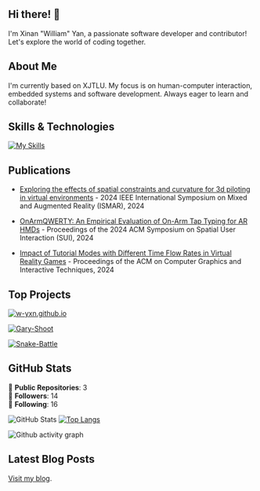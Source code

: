 ## Hi there! 👋

I'm Xinan "William" Yan, a passionate software developer and contributor! Let's explore the world of coding together.

## About Me

I'm currently based on XJTLU. My focus is on human-computer interaction, embedded systems and software development. Always eager to learn and collaborate!

## Skills & Technologies

[![My Skills](https://skillicons.dev/icons?i=cpp,c,cs,unity,py,ros,ubuntu&perline=8)](https://skillicons.dev)

## Publications

- [Exploring the effects of spatial constraints and curvature for 3d piloting in virtual environments](https://ieeexplore.ieee.org/abstract/document/10765436/) - 2024 IEEE International Symposium on Mixed and Augmented Reality (ISMAR), 2024

- [OnArmQWERTY: An Empirical Evaluation of On-Arm Tap Typing for AR HMDs](https://dl.acm.org/doi/abs/10.1145/3677386.3682084) - Proceedings of the 2024 ACM Symposium on Spatial User Interaction (SUI), 2024

- [Impact of Tutorial Modes with Different Time Flow Rates in Virtual Reality Games](https://dl.acm.org/doi/abs/10.1145/3651296) - Proceedings of the ACM on Computer Graphics and Interactive Techniques, 2024

## Top Projects

[![w-yxn.github.io](https://github-readme-stats.vercel.app/api/pin/?username=W-YXN&repo=w-yxn.github.io)](https://github.com/W-YXN/w-yxn.github.io)

[![Gary-Shoot](https://github-readme-stats.vercel.app/api/pin/?username=GMasterEmbeddedGroup&repo=gary_shoot)](https://github.com/GMasterEmbeddedGroup/gary_shoot)

[![Snake-Battle](https://github-readme-stats.vercel.app/api/pin/?username=W-YXN&repo=Snake-Battle)](https://github.com/W-YXN/Snake-Battle)


## GitHub Stats
🌟 **Public Repositories**: 3  
👥 **Followers**: 14  
🔄 **Following**: 16  

![GitHub Stats](https://github-readme-stats.vercel.app/api?username=W-YXN&show_icons=true)
[![Top Langs](https://github-readme-stats.vercel.app/api/top-langs/?username=W-YXN&layout=compact)](https://github.com/anuraghazra/github-readme-stats)

![Github activity graph](https://github-readme-activity-graph.vercel.app/graph?username=W-YXN)

## Latest Blog Posts

[Visit my blog](http://www.xinan-yan.com).
